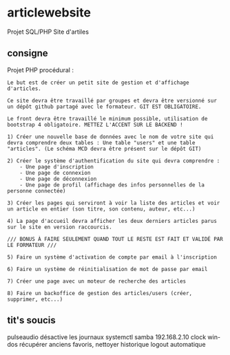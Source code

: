 # articlewebsite
Projet SQL/PHP Site d'artiles

## consigne

Projet PHP procédural :

    Le but est de créer un petit site de gestion et d'affichage d'articles.

    Ce site devra être travaillé par groupes et devra être versionné sur un dépôt github partagé avec le formateur. GIT EST OBLIGATOIRE.

    Le front devra être travaillé le minimum possible, utilisation de bootstrap 4 obligatoire. METTEZ L'ACCENT SUR LE BACKEND !

    1) Créer une nouvelle base de données avec le nom de votre site qui devra comprendre deux tables : Une table "users" et une table "articles". (Le schéma MCD devra être présent sur le dépôt GIT)

    2) Créer le système d'authentification du site qui devra comprendre :
        - Une page d'inscription
        - Une page de connexion
        - Une page de déconnexion
        - Une page de profil (affichage des infos personnelles de la personne connectée)

    3) Créer les pages qui serviront à voir la liste des articles et voir un article en entier (son titre, son contenu, auteur, etc...)

    4) La page d'accueil devra afficher les deux derniers articles parus sur le site en version raccourcis.

    /// BONUS À FAIRE SEULEMENT QUAND TOUT LE RESTE EST FAIT ET VALIDÉ PAR LE FORMATEUR ///

    5) Faire un système d'activation de compte par email à l'inscription

    6) Faire un système de réinitialisation de mot de passe par email

    7) Créer une page avec un moteur de recherche des articles

    8) Faire un backoffice de gestion des articles/users (créer, supprimer, etc...)

## tit's soucis

pulseaudio
désactive les journaux systemctl
samba 192.168.2.10
clock win-dos
récupérer anciens favoris, nettoyer historique
logout automatique